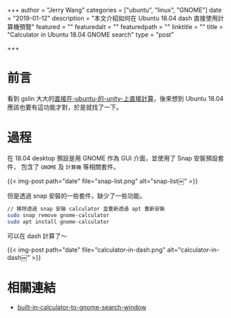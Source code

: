 +++
author = "Jerry Wang"
categories = ["ubuntu", "linux", "GNOME"]
date = "2019-01-12"
description = "本文介紹如何在 Ubuntu 18.04 dash 直接使用計算機預覽"
featured = ""
featuredalt = ""
featuredpath = ""
linktitle = ""
title = "Calculator in Ubuntu 18.04 GNOME search"
type = "post"

+++

# 前言

看到 gslin 大大的[直接在-ubuntu-的-unity-上直接計算](https://blog.gslin.org/archives/2018/12/17/8638/%E7%9B%B4%E6%8E%A5%E5%9C%A8-ubuntu-%E7%9A%84-unity-%E4%B8%8A%E7%9B%B4%E6%8E%A5%E8%A8%88%E7%AE%97/)，後來想到 Ubuntu 18.04 應該也要有這功能才對，於是就找了一下。

# 過程

在 18.04 desktop 預設是用 GNOME 作為 GUI 介面，並使用了 Snap 安裝預設套件，
包含了 `GNOME` 及 `計算機` 等相關套件。

{{< img-post path="date" file="snap-list.png" alt="snap-list￼" >}}

但是透過 snap 安裝的一些套件，缺少了一些功能。

```bash
// 移除透過 snap 安裝 calculator 並重新透過 apt 重新安裝
sudo snap remove gnome-calculator
sudo apt install gnome-calculator
```

可以在 dash 計算了～

{{< img-post path="date" file="calculator-in-dash.png" alt="calculator-in-dash￼" >}}

# 相關連結

* [built-in-calculator-to-gnome-search-window](https://askubuntu.com/questions/1062973/built-in-calculator-to-gnome-search-window)

